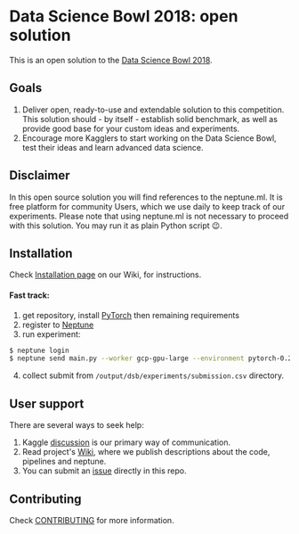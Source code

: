 # Data Science Bowl 2018: open solution

This is an open solution to the [Data Science Bowl 2018](https://www.kaggle.com/c/data-science-bowl-2018).

## Goals
1) Deliver open, ready-to-use and extendable solution to this competition. This solution should - by itself - establish solid benchmark, as well as provide good base for your custom ideas and experiments.
2) Encourage more Kagglers to start working on the Data Science Bowl, test their ideas and learn advanced data science.

## Disclaimer
In this open source solution you will find references to the neptune.ml. It is free platform for community Users, which we use daily to keep track of our experiments. Please note that using neptune.ml is not necessary to proceed with this solution. You may run it as plain Python script :wink:.

## Installation
Check [Installation page](https://github.com/neptune-ml/data-science-bowl-2018/wiki/Installation) on our Wiki, for instructions.

#### Fast track:
1. get repository, install [PyTorch](http://pytorch.org/) then remaining requirements
2. register to [Neptune](https://neptune.ml/ 'machine learning lab')
3. run experiment:
```bash
$ neptune login
$ neptune send main.py --worker gcp-gpu-large --environment pytorch-0.2.0-gpu-py3 -- train_evaluate_predict_pipeline --pipeline_name unet_multitask
```
4. collect submit from `/output/dsb/experiments/submission.csv` directory.

## User support
There are several ways to seek help:
1. Kaggle [discussion](https://www.kaggle.com) is our primary way of communication.
2. Read project's [Wiki](https://github.com/neptune-ml/data-science-bowl-2018/wiki), where we publish descriptions about the code, pipelines and neptune.
3. You can submit an [issue](https://github.com/neptune-ml/data-science-bowl-2018/issues) directly in this repo.

## Contributing
Check [CONTRIBUTING](CONTRIBUTING.md) for more information.
